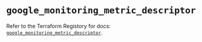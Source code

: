 # `google_monitoring_metric_descriptor`

Refer to the Terraform Registory for docs: [`google_monitoring_metric_descriptor`](https://www.terraform.io/docs/providers/google-beta/r/google_monitoring_metric_descriptor).
